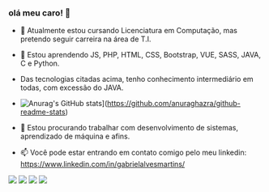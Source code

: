 ### olá meu caro! 👋

- 🔭 Atualmente estou cursando Licenciatura em Computação, mas pretendo seguir carreira na área de T.I.


- 🌱 Estou aprendendo JS, PHP, HTML, CSS, Bootstrap, VUE, SASS, JAVA, C e Python.
- Das tecnologias citadas acima, tenho conhecimento intermediário em todas, com excessão do JAVA.
- ![Anurag's GitHub stats](https://github-readme-stats.vercel.app/api?username=Gabriel-stack)](https://github.com/anuraghazra/github-readme-stats)
- 👯 Estou procurando trabalhar com desenvolvimento de sistemas, aprendizado de máquina e afins.
- 📫 Você pode estar entrando em contato comigo pelo meu linkedin: https://www.linkedin.com/in/gabrielalvesmartins/



[<img src="https://img.shields.io/badge/twitter-%231DA1F2.svg?&style=for-the-badge&logo=twitter&logoColor=white" />](https://twitter.com/USERNAME) [<img src="https://img.shields.io/badge/linkedin-%230077B5.svg?&style=for-the-badge&logo=linkedin&logoColor=white" />](https://www.linkedin.com/in/gabrielalvesmartins/) [<img src = "https://img.shields.io/badge/instagram-%23E4405F.svg?&style=for-the-badge&logo=instagram&logoColor=white">](https://www.instagram.com/gabriel_martins38/) [<img src = "https://img.shields.io/badge/facebook-%231877F2.svg?&style=for-the-badge&logo=facebook&logoColor=white">](https://www.facebook.com/gabriel.queiros.505)
